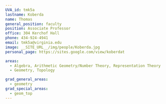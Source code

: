 ```yaml
---
UVA_id: tmk5a
lastname: Koberda
name: Thomas
general_position: faculty
position: Associate Professor
office: 304 Kerchof Hall
phone: 434-924-4941
email: tmk5a@virginia.edu
image: __SITE_URL__/img/people/Koberda.jpg
personal_page: https://sites.google.com/view/koberdat

areas:
  - Algebra, Arithmetic Geometry/Number Theory, Representation Theory
  - Geometry, Topology

grad_general_areas:
  - geometry
grad_special_areas:
  - geom_top
---
```


